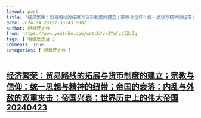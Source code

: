 ```yaml
---
layout: post
title: "经济繁荣：贸易路线的拓展与货币制度的建立；宗教与信仰：统一思想与精神的纽带；帝国的衰落：内乱与外敌的双重夹击：帝国兴衰：世界历史上的伟大帝国20240423"
date: 2024-04-23T07:38:43.000Z
author: 明鏡歷史台
from: https://www.youtube.com/watch?v=JYmfLtIZc5g
tags: [ 明鏡歷史台 ]
comments: True
categories: [ 明鏡歷史台 ]
---
```

<!--1713857923000-->
[经济繁荣：贸易路线的拓展与货币制度的建立；宗教与信仰：统一思想与精神的纽带；帝国的衰落：内乱与外敌的双重夹击：帝国兴衰：世界历史上的伟大帝国20240423](https://www.youtube.com/watch?v=JYmfLtIZc5g)
------

<div>

</div>
